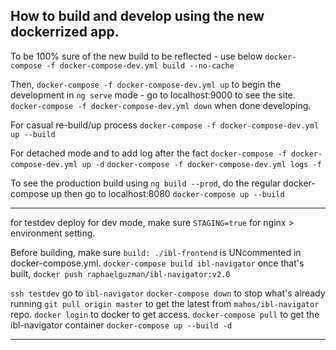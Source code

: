 ## How to build and develop using the new dockerrized app.

To be 100% sure of the new build to be reflected - use below
`docker-compose -f docker-compose-dev.yml build --no-cache`

Then,
`docker-compose -f docker-compose-dev.yml up`
to begin the development in `ng serve` mode - go to
localhost:9000 to see the site.
`docker-compose -f docker-compose-dev.yml down`
when done developing.

For casual re-build/up process
`docker-compose -f docker-compose-dev.yml up --build`

For detached mode and to add log after the fact
`docker-compose -f docker-compose-dev.yml up -d`
`docker-compose -f docker-compose-dev.yml logs -f`

To see the production build using `ng build --prod`,
do the regular docker-compose up then go to localhost:8080
`docker-compose up --build`

--------------------------------

for testdev deploy
for dev mode, make sure `STAGING=true` for nginx > environment setting.

Before building, make sure `build: ./ibl-frontend` is UNcommented in docker-compose.yml.
`docker-compose build ibl-navigator` once that's built,
`docker push raphaelguzman/ibl-navigator:v2.0`

`ssh testdev` go to `ibl-navigator`
`docker-compose down` to stop what's already running
`git pull origin master` to get the latest from `mahos/ibl-navigator` repo.
`docker login` to docker to get access.
`docker-compose pull` to get the ibl-navigator container
`docker-compose up --build -d`

-----------------------------------